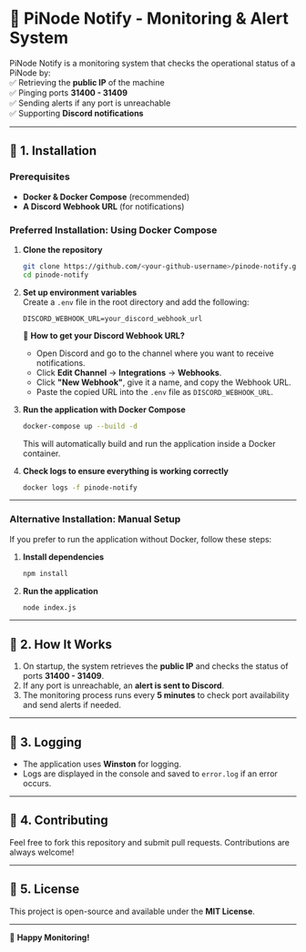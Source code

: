 # 🚀 PiNode Notify - Monitoring & Alert System  

PiNode Notify is a monitoring system that checks the operational status of a PiNode by:  
✅ Retrieving the **public IP** of the machine  
✅ Pinging ports **31400 - 31409**  
✅ Sending alerts if any port is unreachable  
✅ Supporting **Discord notifications**  

---

## 📌 1. Installation  

### **Prerequisites**  
- **Docker & Docker Compose** (recommended)  
- **A Discord Webhook URL** (for notifications)  

### **Preferred Installation: Using Docker Compose**  
1. **Clone the repository**  
   ```sh
   git clone https://github.com/<your-github-username>/pinode-notify.git
   cd pinode-notify
   ```

2. **Set up environment variables**  
   Create a `.env` file in the root directory and add the following:  
   ```
   DISCORD_WEBHOOK_URL=your_discord_webhook_url
   ```

   🔹 **How to get your Discord Webhook URL?**  
   - Open Discord and go to the channel where you want to receive notifications.  
   - Click **Edit Channel** → **Integrations** → **Webhooks**.  
   - Click **"New Webhook"**, give it a name, and copy the Webhook URL.  
   - Paste the copied URL into the `.env` file as `DISCORD_WEBHOOK_URL`.

3. **Run the application with Docker Compose**  
   ```sh
   docker-compose up --build -d
   ```
   This will automatically build and run the application inside a Docker container.

4. **Check logs to ensure everything is working correctly**  
   ```sh
   docker logs -f pinode-notify
   ```

---

### **Alternative Installation: Manual Setup**  
If you prefer to run the application without Docker, follow these steps:

1. **Install dependencies**  
   ```sh
   npm install
   ```

2. **Run the application**  
   ```sh
   node index.js
   ```

---

## 📌 2. How It Works  

1. On startup, the system retrieves the **public IP** and checks the status of ports **31400 - 31409**.  
2. If any port is unreachable, an **alert is sent to Discord**.  
3. The monitoring process runs every **5 minutes** to check port availability and send alerts if needed.  

---

## 📌 3. Logging  

- The application uses **Winston** for logging.  
- Logs are displayed in the console and saved to `error.log` if an error occurs.  

---

## 📌 4. Contributing  

Feel free to fork this repository and submit pull requests. Contributions are always welcome!  

---

## 📌 5. License  

This project is open-source and available under the **MIT License**.  

---

🚀 **Happy Monitoring!**  
